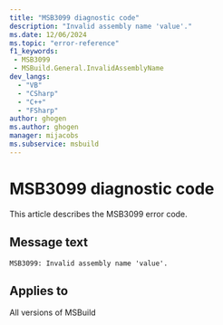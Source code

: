 ```yaml
---
title: "MSB3099 diagnostic code"
description: "Invalid assembly name 'value'."
ms.date: 12/06/2024
ms.topic: "error-reference"
f1_keywords:
 - MSB3099
 - MSBuild.General.InvalidAssemblyName
dev_langs:
  - "VB"
  - "CSharp"
  - "C++"
  - "FSharp"
author: ghogen
ms.author: ghogen
manager: mijacobs
ms.subservice: msbuild
---
```


# MSB3099 diagnostic code

<!-- :::ErrorDefinitionDescription::: -->
<!-- :::editable-content name="introDescription"::: -->
This article describes the MSB3099 error code.
<!-- :::editable-content-end::: -->

## Message text

```output
MSB3099: Invalid assembly name 'value'.
```

<!-- :::editable-content name="postOutputDescription"::: -->
<!--
{StrBegin="MSB3099: "}UE: This message is shown when RegisterAssembly or UnregisterAssembly is passed an assembly with an invalid filename. "{0}" is the name of the file, and "{1}" is a message explaining the problem. LOCALIZATION: "{1}" is a localized message.
-->
<!-- :::editable-content-end::: -->
<!-- :::ErrorDefinitionDescription-end::: -->

## Applies to

All versions of MSBuild
